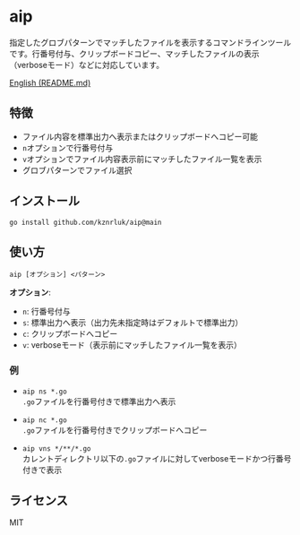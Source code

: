 # aip

指定したグロブパターンでマッチしたファイルを表示するコマンドラインツールです。行番号付与、クリップボードコピー、マッチしたファイルの表示（verboseモード）などに対応しています。

[English (README.md)](./README.md)

## 特徴

- ファイル内容を標準出力へ表示またはクリップボードへコピー可能
- `n`オプションで行番号付与
- `v`オプションでファイル内容表示前にマッチしたファイル一覧を表示
- グロブパターンでファイル選択

## インストール

```
go install github.com/kznrluk/aip@main
```


## 使い方

```
aip [オプション] <パターン>
```

**オプション**:
- `n`: 行番号付与
- `s`: 標準出力へ表示（出力先未指定時はデフォルトで標準出力）
- `c`: クリップボードへコピー
- `v`: verboseモード（表示前にマッチしたファイル一覧を表示）

### 例

- `aip ns *.go`  
  `.go`ファイルを行番号付きで標準出力へ表示

- `aip nc *.go`  
  `.go`ファイルを行番号付きでクリップボードへコピー

- `aip vns */**/*.go`  
  カレントディレクトリ以下の`.go`ファイルに対してverboseモードかつ行番号付きで表示

## ライセンス

MIT
